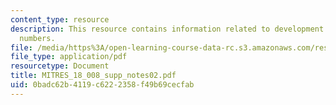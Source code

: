 ```yaml
---
content_type: resource
description: This resource contains information related to development of the complex
  numbers.
file: /media/https%3A/open-learning-course-data-rc.s3.amazonaws.com/res-18-008-calculus-revisited-complex-variables-differential-equations-and-linear-algebra-fall-2011/0badc62b4119c6222358f49b69cecfab_MITRES_18_008_supp_notes02.pdf
file_type: application/pdf
resourcetype: Document
title: MITRES_18_008_supp_notes02.pdf
uid: 0badc62b-4119-c622-2358-f49b69cecfab
---
```

